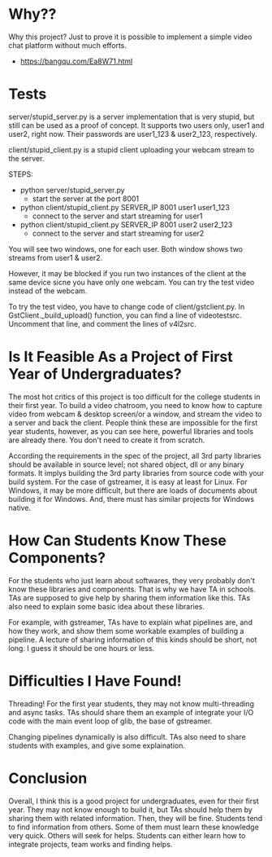 # Why??

Why this project?  Just to prove it is possible to implement a simple
video chat platform without much efforts.

 - https://bangqu.com/Ea8W71.html

# Tests

server/stupid_server.py is a server implementation that is very
stupid, but still can be used as a proof of concept.  It supports two
users only, user1 and user2, right now.  Their passwords are user1_123
& user2_123, respectively.

client/stupid_client.py is a stupid client uploading your webcam
stream to the server.

STEPS:
 - python server/stupid_server.py
   - start the server at the port 8001
 - python client/stupid_client.py SERVER_IP 8001 user1 user1_123 
   - connect to the server and start streaming for user1
 - python client/stupid_client.py SERVER_IP 8001 user2 user2_123 
   - connect to the server and start streaming for user2

You will see two windows, one for each user.  Both window shows two
streams from user1 & user2.

However, it may be blocked if you run two instances of the client at
the same device sicne you have only one webcam.  You can try the test
video instead of the webcam.

To try the test video, you have to change code of client/gstclient.py.
In GstClient._build_upload() function, you can find a line of
videotestsrc.  Uncomment that line, and comment the lines of v4l2src.

# Is It Feasible As a Project of First Year of Undergraduates?

The most hot critics of this project is too difficult for the college
students in their first year.  To build a video chatroom, you need to
know how to capture video from webcam & desktop screen/or a window,
and stream the video to a server and back the client.  People think
these are impossible for the first year students, however, as you can
see here, powerful libraries and tools are already there.  You don't
need to create it from scratch.

According the requirements in the spec of the project, all 3rd party
libraries should be available in source level; not shared object, dll
or any binary formats.  It implys building the 3rd party libraries
from source code with your build system.  For the case of gstreamer,
it is easy at least for Linux.  For Windows, it may be more difficult,
but there are loads of documents about building it for Windows.  And,
there must has similar projects for Windows native.

# How Can Students Know These Components?

For the students who just learn about softwares, they very probably
don't know these libraries and components.  That is why we have TA in
schools.  TAs are supposed to give help by sharing them information
like this.  TAs also need to explain some basic idea about these
libraries.

For example, with gstreamer, TAs have to explain what pipelines are,
and how they work, and show them some workable examples of building a
pipeline.  A lecture of sharing information of this kinds should be
short, not long.  I guess it should be one hours or less.

# Difficulties I Have Found!

Threading! For the first year students, they may not know
multi-threading and async tasks. TAs should share them an example of
integrate your I/O code with the main event loop of glib, the base of
gstreamer.

Changing pipelines dynamically is also difficult.  TAs also need to
share students with examples, and give some explaination.

# Conclusion

Overall, I think this is a good project for undergraduates, even for
their first year.  They may not know enough to build it, but TAs
should help them by sharing them with related information.  Then, they
will be fine.  Students tend to find information from others.  Some of
them must learn these knowledge very quick.  Others will seek for
helps.  Students can either learn how to integrate projects, team
works and finding helps.
